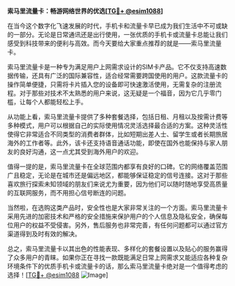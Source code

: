 **索马里流量卡：畅游网络世界的优选[[TG💪+ @esim1088](https://t.me/s/esim1088)]**

在当今这个数字化飞速发展的时代，手机卡和流量卡早已成为我们生活中不可或缺的一部分。无论是日常通讯还是出行使用，一张优质的手机卡或流量卡总能让我们感受到科技带来的便利与高效。而今天要给大家重点推荐的就是——索马里流量卡。

索马里流量卡是一种专为满足用户上网需求设计的SIM卡产品。它不仅支持高速数据传输，还具有广泛的国际兼容性，适合经常需要跨国使用的用户。这款流量卡的操作简单便捷，只需将卡片插入您的设备即可快速激活使用，无需复杂的注册流程。对于那些对技术不太熟悉的用户来说，这无疑是一个福音，因为它几乎零门槛，让每个人都能轻松上手。

从功能上看，索马里流量卡提供了多种套餐选择，包括日租、月租以及按需计费等多种模式，用户可以根据自己的实际使用情况灵活选择最合适的方案。这种灵活性使得它非常适合不同类型的消费者群体，比如短期出差人士、留学生或者长期旅居海外的工作者等。此外，该卡还支持语音通话功能，即使在国外也能保持与家人朋友的良好沟通，这一点尤其受到海外用户的欢迎。

值得一提的是，索马里流量卡在全球范围内都享有良好的口碑。它的网络覆盖范围广且稳定，无论是在城市还是偏远地区，都能够保证稳定的信号连接。这对于那些喜欢旅行探索未知领域的朋友们来说尤为重要，因为他们可以随时随地享受高质量的互联网服务，而不用担心信号断连的问题。

当然啦，在选购这类产品时，安全性也是大家非常关注的一个方面。索马里流量卡采用先进的加密技术和严格的安全措施来保护用户的个人信息及隐私安全，确保每位用户的权益不受侵害。另外，售后服务也非常完善，有任何问题都可以通过官方渠道得到及时有效的解决。

总之，索马里流量卡以其出色的性能表现、多样化的套餐设置以及贴心的服务赢得了众多用户的青睐。如果你正在寻找一款既能满足日常上网需求又能适应各种复杂环境条件下的优质手机卡或流量卡的话，那么索马里流量卡绝对是一个值得考虑的选择！[[TG💪+ @esim1088](https://t.me/s/esim1088) ![Image](https://i.postimg.cc/4NQfJmqS/Snipaste-2025-05-13-00-14-12.png)]